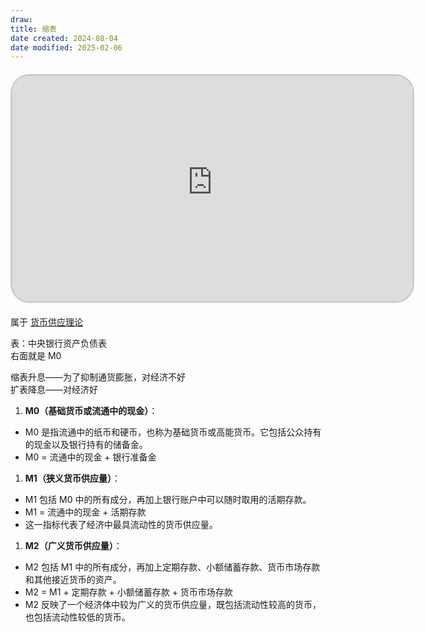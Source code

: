 ```yaml
---
draw:
title: 缩表
date created: 2024-08-04
date modified: 2025-02-06
---
```

<iframe src="https://imagehosting4picgo.oss-cn-beijing.aliyuncs.com/imagehosting/fix-dir%2Fliuyishou%2Ftmp%2F2024%2F08%2F04%2F21-50-31-e90ce37ac9ce0dd675ec8184fa9ef930-iShot_2024-08-04_21.48.28-397335.mp4" scrolling="no" border="0" frameborder="no" framespacing="0" allowfullscreen="true" style="border-radius: 30px; overflow: hidden; border: 3px solid #ccc; width: 640px; height: 360px; display: block; margin: 20px auto; aspect-ratio: 16 / 9;" ></iframe>

属于 [货币供应理论](货币供应理论)

表：中央银行资产负债表  
右面就是 M0

缩表升息——为了抑制通货膨胀，对经济不好  
扩表降息——对经济好

  

1. **M0（基础货币或流通中的现金）**：

- M0 是指流通中的纸币和硬币，也称为基础货币或高能货币。它包括公众持有的现金以及银行持有的储备金。
- M0 = 流通中的现金 + 银行准备金

1. **M1（狭义货币供应量）**：

- M1 包括 M0 中的所有成分，再加上银行账户中可以随时取用的活期存款。
- M1 = 流通中的现金 + 活期存款
- 这一指标代表了经济中最具流动性的货币供应量。

1. **M2（广义货币供应量）**：

- M2 包括 M1 中的所有成分，再加上定期存款、小额储蓄存款、货币市场存款和其他接近货币的资产。
- M2 = M1 + 定期存款 + 小额储蓄存款 + 货币市场存款
- M2 反映了一个经济体中较为广义的货币供应量，既包括流动性较高的货币，也包括流动性较低的货币。
